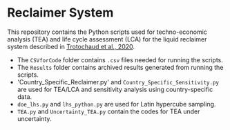 # Reclaimer System

This repository contains the Python scripts used for techno-economic analysis (TEA) and life cycle assessment (LCA) for the liquid reclaimer system described in [Trotochaud et al., 2020](https://doi.org/10.1021/acs.est.0c03296).

- The `CSVforCode` folder contains `.csv` files needed for running the scripts.
- The `Results` folder contains archived results generated from running the scripts.
- 'Country_Specific_Reclaimer.py' and `Country_Specific_Sensitivity.py` are used for TEA/LCA and sensitivity analysis using country-specific data.
- `doe_lhs.py` and `lhs_python.py` are used for Latin hypercube sampling.
- `TEA.py` and `Uncertainty_TEA.py` contain the codes for TEA under uncertainty.